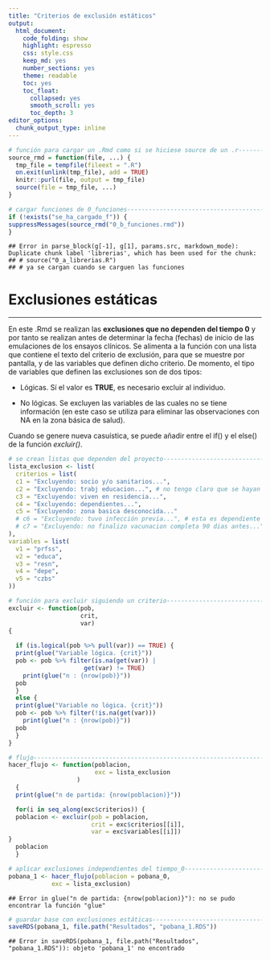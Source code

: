 ```yaml
---
title: "Criterios de exclusión estáticos"
output: 
  html_document:
    code_folding: show
    highlight: espresso
    css: style.css
    keep_md: yes
    number_sections: yes
    theme: readable
    toc: yes  
    toc_float:
      collapsed: yes
      smooth_scroll: yes
      toc_depth: 3     
editor_options: 
  chunk_output_type: inline
---
```








```r
# función para cargar un .Rmd como si se hiciese source de un .r---------------
source_rmd = function(file, ...) {
  tmp_file = tempfile(fileext = ".R")
  on.exit(unlink(tmp_file), add = TRUE)
  knitr::purl(file, output = tmp_file)
  source(file = tmp_file, ...)
}
```


```r
# cargar funciones de 0_funciones----------------------------------------------
if (!exists("se_ha_cargado_f")) {
suppressMessages(source_rmd("0_b_funciones.rmd"))
}
```

```
## Error in parse_block(g[-1], g[1], params.src, markdown_mode): Duplicate chunk label 'librerias', which has been used for the chunk:
## # source("0_a_librerias.R")
## # ya se cargan cuando se carguen las funciones
```




# Exclusiones estáticas

***

En este .Rmd se realizan las **exclusiones que no dependen del tiempo 0** y por tanto se realizan antes de determinar la fecha (fechas) de inicio de las emulaciones de los ensayos clínicos. Se alimenta a la función con una lista que contiene el texto del criterio de exclusión, para que se muestre por pantalla, y de las variables que definen dicho criterio. De momento, el tipo de variables que definen las exclusiones son de dos tipos:

- Lógicas. Sí el valor es **TRUE**, es necesario excluir al individuo.

- No lógicas. Se excluyen las variables de las cuales no se tiene información (en este caso se utiliza para eliminar las observaciones con NA en la zona básica de salud).

Cuando se genere nueva casuística, se puede añadir entre el if() y el else() de la función *excluir()*.
      

```r
# se crean listas que dependen del proyecto------------------------------------
lista_exclusion <- list(
  criterios = list(
  c1 = "Excluyendo: socio y/o sanitarios...",
  c2 = "Excluyendo: trabj educacion...", # no tengo claro que se hayan de excluir
  c3 = "Excluyendo: viven en residencia...",
  c4 = "Excluyendo: dependientes...",
  c5 = "Excluyendo: zona basica desconocida..."
  # c6 = "Excluyendo: tuvo infección previa...", # esta es dependiente del tiempo
  # c7 = "Excluyendo: no finalizo vacunacion completa 90 dias antes..." # dependiente del tiempo
),
variables = list(
  v1 = "prfss",
  v2 = "educa",
  v3 = "resn",
  v4 = "depe",
  v5 = "czbs"
))
```


```r
# función para excluir siguiendo un criterio-----------------------------------
excluir <- function(pob, 
                    crit,
                    var)
{
  
  if (is.logical(pob %>% pull(var)) == TRUE) {
  print(glue("Variable lógica. {crit}"))
  pob <- pob %>% filter(is.na(get(var)) |
                     get(var) != TRUE)
    print(glue("n : {nrow(pob)}"))
  pob
  }
  else {
  print(glue("Variable no lógica. {crit}"))
  pob <- pob %>% filter(!is.na(get(var)))
    print(glue("n : {nrow(pob)}"))
  pob
  }
}
```


```r
# flujo------------------------------------------------------------------------
hacer_flujo <- function(poblacion,
                        exc = lista_exclusion
                   ) 
  {
  print(glue("n de partida: {nrow(poblacion)}"))

  for(i in seq_along(exc$criterios)) {
  poblacion <- excluir(pob = poblacion,
                       crit = exc$criterios[[i]],
                       var = exc$variables[[i]])
}
  poblacion
  }
```


```r
# aplicar exclusiones independientes del tiempo_0------------------------------
pobana_1 <- hacer_flujo(poblacion = pobana_0, 
            exc = lista_exclusion)
```

```
## Error in glue("n de partida: {nrow(poblacion)}"): no se pudo encontrar la función "glue"
```


```r
# guardar base con exclusiones estáticas---------------------------------------
saveRDS(pobana_1, file.path("Resultados", "pobana_1.RDS"))
```

```
## Error in saveRDS(pobana_1, file.path("Resultados", "pobana_1.RDS")): objeto 'pobana_1' no encontrado
```
    

